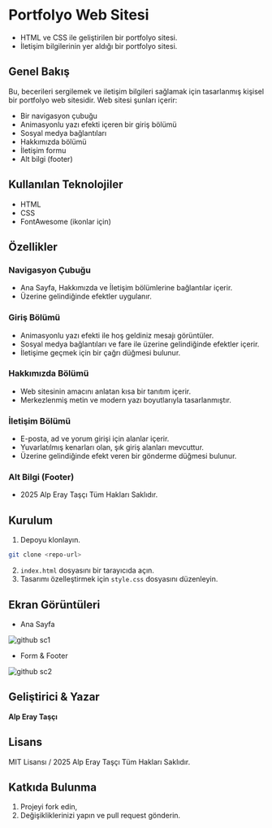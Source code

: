 # Portfolyo Web Sitesi
- HTML ve CSS ile geliştirilen bir portfolyo sitesi.
- İletişim bilgilerinin yer aldığı bir portfolyo sitesi.

## Genel Bakış
Bu, becerileri sergilemek ve iletişim bilgileri sağlamak için tasarlanmış kişisel bir portfolyo web sitesidir. Web sitesi şunları içerir:
- Bir navigasyon çubuğu
- Animasyonlu yazı efekti içeren bir giriş bölümü
- Sosyal medya bağlantıları
- Hakkımızda bölümü
- İletişim formu
- Alt bilgi (footer)

## Kullanılan Teknolojiler
- HTML
- CSS
- FontAwesome (ikonlar için)

## Özellikler
### Navigasyon Çubuğu
- Ana Sayfa, Hakkımızda ve İletişim bölümlerine bağlantılar içerir.
- Üzerine gelindiğinde efektler uygulanır.

### Giriş Bölümü
- Animasyonlu yazı efekti ile hoş geldiniz mesajı görüntüler.
- Sosyal medya bağlantıları ve fare ile üzerine gelindiğinde efektler içerir.
- İletişime geçmek için bir çağrı düğmesi bulunur.

### Hakkımızda Bölümü
- Web sitesinin amacını anlatan kısa bir tanıtım içerir.
- Merkezlenmiş metin ve modern yazı boyutlarıyla tasarlanmıştır.

### İletişim Bölümü
- E-posta, ad ve yorum girişi için alanlar içerir.
- Yuvarlatılmış kenarları olan, şık giriş alanları mevcuttur.
- Üzerine gelindiğinde efekt veren bir gönderme düğmesi bulunur.

### Alt Bilgi (Footer)
- 2025 Alp Eray Taşçı Tüm Hakları Saklıdır.

## Kurulum
1. Depoyu klonlayın.
 ````bash
git clone <repo-url>
````
2. `index.html` dosyasını bir tarayıcıda açın.
3. Tasarımı özelleştirmek için `style.css` dosyasını düzenleyin.

## Ekran Görüntüleri

- Ana Sayfa

![github sc1](https://github.com/user-attachments/assets/d69a29c8-465b-48da-8786-11cc26fb113b)
- Form & Footer

![github sc2](https://github.com/user-attachments/assets/25a94f42-b573-4351-8614-a675064f2f76)

## Geliştirici & Yazar
**Alp Eray Taşçı**

## Lisans
MIT Lisansı / 2025 Alp Eray Taşçı Tüm Hakları Saklıdır.

## Katkıda Bulunma

1. Projeyi fork edin,
2. Değişikliklerinizi yapın ve pull request gönderin.
